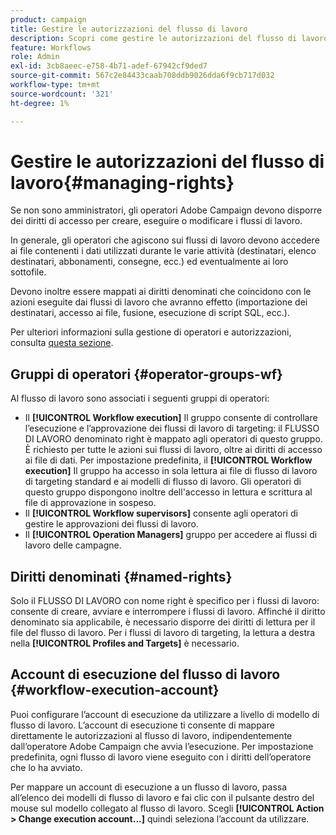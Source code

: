 ```yaml
---
product: campaign
title: Gestire le autorizzazioni del flusso di lavoro
description: Scopri come gestire le autorizzazioni del flusso di lavoro
feature: Workflows
role: Admin
exl-id: 3cb8aeec-e758-4b71-adef-67942cf9ded7
source-git-commit: 567c2e84433caab708ddb9026dda6f9cb717d032
workflow-type: tm+mt
source-wordcount: '321'
ht-degree: 1%

---
```


# Gestire le autorizzazioni del flusso di lavoro{#managing-rights}



Se non sono amministratori, gli operatori Adobe Campaign devono disporre dei diritti di accesso per creare, eseguire o modificare i flussi di lavoro.

In generale, gli operatori che agiscono sui flussi di lavoro devono accedere ai file contenenti i dati utilizzati durante le varie attività (destinatari, elenco destinatari, abbonamenti, consegne, ecc.) ed eventualmente ai loro sottofile.

Devono inoltre essere mappati ai diritti denominati che coincidono con le azioni eseguite dai flussi di lavoro che avranno effetto (importazione dei destinatari, accesso ai file, fusione, esecuzione di script SQL, ecc.).

Per ulteriori informazioni sulla gestione di operatori e autorizzazioni, consulta [questa sezione](../../v8/start/gs-permissions.md).

## Gruppi di operatori {#operator-groups-wf}

Al flusso di lavoro sono associati i seguenti gruppi di operatori:

* Il **[!UICONTROL Workflow execution]** Il gruppo consente di controllare l’esecuzione e l’approvazione dei flussi di lavoro di targeting: il FLUSSO DI LAVORO denominato right è mappato agli operatori di questo gruppo. È richiesto per tutte le azioni sui flussi di lavoro, oltre ai diritti di accesso ai file di dati. Per impostazione predefinita, il **[!UICONTROL Workflow execution]** Il gruppo ha accesso in sola lettura ai file di flusso di lavoro di targeting standard e ai modelli di flusso di lavoro. Gli operatori di questo gruppo dispongono inoltre dell&#39;accesso in lettura e scrittura al file di approvazione in sospeso.
* Il **[!UICONTROL Workflow supervisors]** consente agli operatori di gestire le approvazioni dei flussi di lavoro.
* Il **[!UICONTROL Operation Managers]** gruppo per accedere ai flussi di lavoro delle campagne.

## Diritti denominati {#named-rights}

Solo il FLUSSO DI LAVORO con nome right è specifico per i flussi di lavoro: consente di creare, avviare e interrompere i flussi di lavoro. Affinché il diritto denominato sia applicabile, è necessario disporre dei diritti di lettura per il file del flusso di lavoro. Per i flussi di lavoro di targeting, la lettura a destra nella **[!UICONTROL Profiles and Targets]** è necessario.

## Account di esecuzione del flusso di lavoro {#workflow-execution-account}

Puoi configurare l’account di esecuzione da utilizzare a livello di modello di flusso di lavoro. L’account di esecuzione ti consente di mappare direttamente le autorizzazioni al flusso di lavoro, indipendentemente dall’operatore Adobe Campaign che avvia l’esecuzione. Per impostazione predefinita, ogni flusso di lavoro viene eseguito con i diritti dell’operatore che lo ha avviato.

Per mappare un account di esecuzione a un flusso di lavoro, passa all’elenco dei modelli di flusso di lavoro e fai clic con il pulsante destro del mouse sul modello collegato al flusso di lavoro. Scegli **[!UICONTROL Action > Change execution account...]** quindi seleziona l’account da utilizzare.

